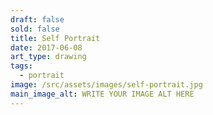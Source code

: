 ```yaml
---
draft: false
sold: false
title: Self Portrait
date: 2017-06-08
art_type: drawing
tags:
  - portrait
image: /src/assets/images/self-portrait.jpg
main_image_alt: WRITE YOUR IMAGE ALT HERE
---
```


